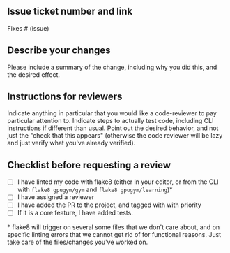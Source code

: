 ## Issue ticket number and link
Fixes # (issue)
## Describe your changes
Please include a summary of the change, including why you did this, and the desired effect.

## Instructions for reviewers
Indicate anything in particular that you would like a code-reviewer to pay particular attention to.
Indicate steps to actually test code, including CLI instructions if different than usual.
Point out the desired behavior, and not just the "check that this appears" (otherwise the code reviewer will be lazy and just verify what you've already verified).

## Checklist before requesting a review
- [ ] I have linted my code with flake8 (either in your editor, or from the CLI with `flake8 gpugym/gym` and `flake8 gpugym/learning`)*
- [ ] I have assigned a reviewer
- [ ] I have added the PR to the project, and tagged with with priority
- [ ] If it is a core feature, I have added tests.

\* flake8 will trigger on several some files that we don't care about, and on specific linting errors that we cannot get rid of for functional reasons. Just take care of the files/changes you've worked on.
